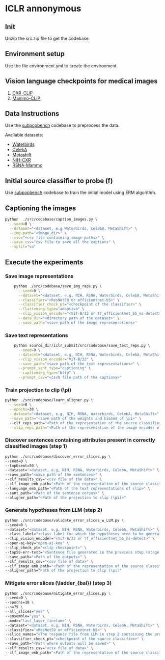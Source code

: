 # ICLR annonymous

## Init

Unzip the src.zip file to get the codebase.

## Environment setup

Use the file environment.yml to create the environment.

## Vision language checkpoints for medical images
1. [CXR-CLIP](https://github.com/kakaobrain/cxr-clip?tab=readme-ov-file)
2. [Mammo-CLIP](https://github.com/batmanlab/Mammo-CLIP)

## Data Instructions

Use the [subpopbench](https://github.com/YyzHarry/SubpopBench/blob/main/subpopbench/dataset/datasets.py) codebase to preprocess the data.

Available datasets:

* [Waterbirds](https://github.com/kohpangwei/group_DRO)
* [CelebA](https://mmlab.ie.cuhk.edu.hk/projects/CelebA.html)
* [Metashift](https://github.com/Weixin-Liang/MetaShift/)
* [NIH-CXR](https://www.kaggle.com/datasets/nih-chest-xrays/data)
* [RSNA-Mammo](https://www.kaggle.com/competitions/rsna-breast-cancer-detection)

## Initial source classifier to probe (f)

Use [subpopbench](https://github.com/YyzHarry/SubpopBench/blob/main/subpopbench) codebase to train the initial model
using ERM algorithm.

## Captioning the images

```bash
python  ./src/codebase/caption_images.py \
  --seed=0 \
  --dataset="<dataset, e.g Waterbirds, CelebA, MetaShift>" \
  --img-path="<image_dir>" \
  --csv="<csv file containing image paths>" \
  --save_csv="csv file to save all the captions" \
  --split="va"
```

## Execute the experiments

### Save image representations

```bash
    python ./src/codebase/save_img_reps.py \
      --seed=0 \
      --dataset="<dataset, e.g, NIH, RSNA, Waterbirds, CelebA, MetaShift>" \
      --classifier="<ResNet50 or efficientnet-b5>" \
      --classifier_check_pt="<checkpoint of the classifier>" \
      --flattening-type="adaptive" \
      --clip_vision_encoder="<ViT-B/32 or tf_efficientnet_b5_ns-detect>" \
      --data_dir="<directory path of the dataset>" \
      --save_path="<save path of the image representations>"
```

### Save text representations

```bash
    python source_dir/iclr_submit/src/codebase/save_text_reps.py \
      --seed=0 \
      --dataset="<dataset, e.g, NIH, RSNA, Waterbirds, CelebA, MetaShift>" \
      --clip_vision_encoder="ViT-B/32" \
      --save_path="<save path of the text representations>" \
      --prompt_sent_type="captioning" \
      --captioning_type="blip" \
      --prompt_csv="<csvb file path of the captions>"
```

### Train projection to clip (\pi)

```bash
python ./src/codebase/learn_aligner.py \
  --seed=0 \
  --epochs=30 \
  --dataset="<dataset, e.g, NIH, RSNA, Waterbirds, CelebA, MetaShift>" \
  --save_path="<save path of the weights and biases of \pi>" \  
  --clf_reps_path="<Path of the representation of the source classifier model (f)>" \
  --clip_reps_path="<Path of the representation of the image encoder of clip ($\psi^T$)>"
```

### Discover sentences containing attributes present in correctly classified images (step 1)

```bash
python ./src/codebase/discover_error_slices.py \
--seed=0 \
--topKsent=50 \
--dataset="<dataset, e.g, NIH, RSNA, Waterbirds, CelebA, MetaShift>" \
--save_path="<save path of the sentences>" \
--clf_results_csv="<csv file of the data>" \
--clf_image_emb_path="<Path of the representation of the source classifier model (f)>" \
--language_emb_path="<Path of the text representations of clip>" \
--sent_path="<Path of the sentence corpus>" \
--aligner_path="<Path of the projection to clip (\pi)>"
```

### Generate hypotheses from LLM (step 2)

```bash
python ./src/codebase/validate_error_slices_w_LLM.py \
--seed=0 \
--dataset="<dataset, e.g, NIH, RSNA, Waterbirds, CelebA, MetaShift>" \
--class_label="<class label for which the hypotheses need to be generated>" \
--clip_vision_encoder="<ViT-B/32 or tf_efficientnet_b5_ns-detect>" \
--open-ai-key="open-ai-key" \
--clip_check_pt="<clip checkpoint>" \
--top50-err-text="<Sentence file generated in the previous step (stage 1)>" \
--save_path="<Path of the outputs>" \
--clf_results_csv="<csv file of data>" \
--clf_image_emb_path="<Path of the representation of the source classifier model (f)>" \
--aligner_path="Path of the projection to clip (\pi)"
```

### Mitigate error slices (\ladder_{bal}) (step 3)

```bash
python ./src/codebase/mitigate_error_slices.py \
--seed=0 \
--epochs=10 \
--n=75 \
--all_slices="yes" \
--ensemble="yes" \
--mode="last_layer_finetune" \
--dataset="<dataset, e.g, NIH, RSNA, Waterbirds, CelebA, MetaShift>" \
--classifier="<ResNet50 or efficientnet-b5>" \
--slice_names="<The response file from LLM in step 2 containing the prompt dict which was used to test the hypotheses >" \
--classifier_check_pt="<checkpoint of the source classifier>" \
--save_path="<Path where outputs will be saved>" \
--clf_results_csv="<csv file of data>" \
--clf_image_emb_path="<Path of the representation of the source classifier model (f)>"
```

